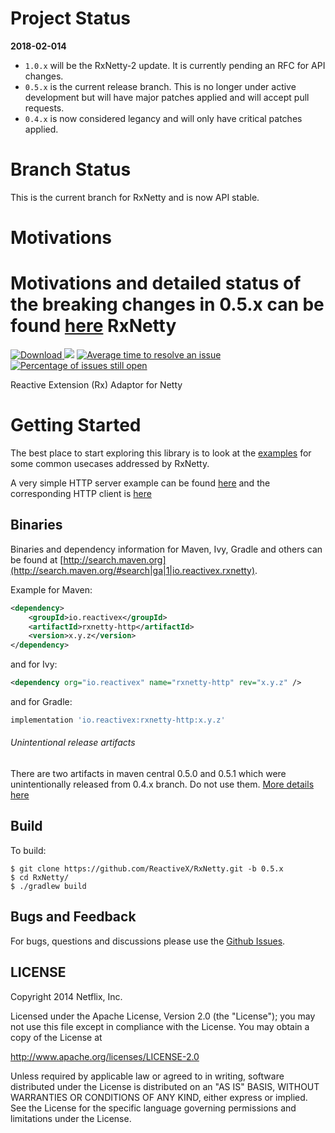 Project Status
=======

**2018-02-014** 
* `1.0.x` will be the RxNetty-2 update. It is currently pending an RFC for API changes.
* `0.5.x` is the current release branch. This is no longer under active development but will have major patches applied and will accept pull requests.
* `0.4.x` is now considered legancy and will only have critical patches applied.

Branch Status
=======

This is the current branch for RxNetty and is now API stable.

Motivations
======

Motivations and detailed status of the breaking changes in 0.5.x can be found [here](https://github.com/ReactiveX/RxNetty/wiki/0.5.x-FAQs)
RxNetty
=======
[ ![Download](https://api.bintray.com/packages/reactivex/RxJava/RxNetty/images/download.svg) ](https://bintray.com/reactivex/RxJava/RxNetty/_latestVersion)
<a href='https://travis-ci.org/ReactiveX/RxNetty/builds'><img src='https://travis-ci.org/ReactiveX/RxNetty.svg?branch=0.5.x'></a>
[![Average time to resolve an issue](http://isitmaintained.com/badge/resolution/Netflix/Hystrix.svg)](http://isitmaintained.com/project/Reactivex/RxNetty "Average time to resolve an issue")
[![Percentage of issues still open](http://isitmaintained.com/badge/open/Netflix/Hystrix.svg)](http://isitmaintained.com/project/Reactivex/RxNetty "Percentage of issues still open")

Reactive Extension (Rx) Adaptor for Netty

Getting Started
==========

The best place to start exploring this library is to look at the [examples](rxnetty-examples) for some common usecases addressed by RxNetty.

A very simple HTTP server example can be found [here](rxnetty-examples/src/main/java/io/reactivex/netty/examples/http/helloworld/HelloWorldServer.java)
and the corresponding HTTP client is [here](rxnetty-examples/src/main/java/io/reactivex/netty/examples/http/helloworld/HelloWorldClient.java)

## Binaries

Binaries and dependency information for Maven, Ivy, Gradle and others can be found at [http://search.maven.org](http://search.maven.org/#search|ga|1|io.reactivex.rxnetty).

Example for Maven:

```xml
<dependency>
    <groupId>io.reactivex</groupId>
    <artifactId>rxnetty-http</artifactId>
    <version>x.y.z</version>
</dependency>
```
and for Ivy:

```xml
<dependency org="io.reactivex" name="rxnetty-http" rev="x.y.z" />
```
and for Gradle:

```groovy
implementation 'io.reactivex:rxnetty-http:x.y.z'
```
###### Unintentional release artifacts

There are two artifacts in maven central 0.5.0 and 0.5.1 which were unintentionally released from 0.4.x branch. Do not use them. [More details here](https://github.com/ReactiveX/RxNetty/issues/439)

## Build

To build:

```
$ git clone https://github.com/ReactiveX/RxNetty.git -b 0.5.x
$ cd RxNetty/
$ ./gradlew build
```


## Bugs and Feedback

For bugs, questions and discussions please use the [Github Issues](https://github.com/ReactiveX/RxNetty/issues).


## LICENSE

Copyright 2014 Netflix, Inc.

Licensed under the Apache License, Version 2.0 (the "License");
you may not use this file except in compliance with the License.
You may obtain a copy of the License at

<http://www.apache.org/licenses/LICENSE-2.0>

Unless required by applicable law or agreed to in writing, software
distributed under the License is distributed on an "AS IS" BASIS,
WITHOUT WARRANTIES OR CONDITIONS OF ANY KIND, either express or implied.
See the License for the specific language governing permissions and
limitations under the License.
